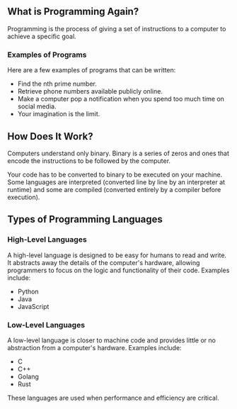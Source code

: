 ## What is Programming Again?

Programming is the process of giving a set of instructions to a computer to achieve a specific goal.

### Examples of Programs

Here are a few examples of programs that can be written:

- Find the nth prime number.
- Retrieve phone numbers available publicly online.
- Make a computer pop a notification when you spend too much time on social media.
- Your imagination is the limit.

## How Does It Work?

Computers understand only binary. Binary is a series of zeros and ones that encode the instructions to be followed by the computer.

Your code has to be converted to binary to be executed on your machine. Some languages are interpreted (converted line by line by an interpreter at runtime) and some are compiled (converted entirely by a compiler before execution).

## Types of Programming Languages

### High-Level Languages

A high-level language is designed to be easy for humans to read and write. It abstracts away the details of the computer's hardware, allowing programmers to focus on the logic and functionality of their code. Examples include:

- Python
- Java
- JavaScript

### Low-Level Languages

A low-level language is closer to machine code and provides little or no abstraction from a computer's hardware. Examples include:

- C
- C++
- Golang
- Rust

These languages are used when performance and efficiency are critical.